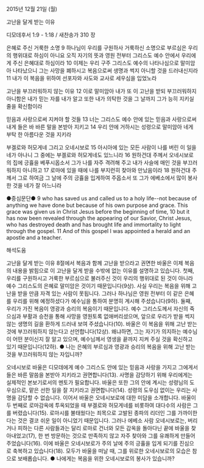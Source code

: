 2015년 12월 21일 (월)

고난을 달게 받는 이유



디모데후서 1:9 - 1:18 / 새찬송가 310 장


은혜로 주신 거룩한 소명
9 하나님이 우리를 구원하사 거룩하신 소명으로 부르심은 우리의 행위대로 하심이 아니요 오직 자기의 뜻과 영원 전부터 그리스도 예수 안에서 우리에게 주신 은혜대로 하심이라 10 이제는 우리 구주 그리스도 예수의 나타나심으로 말미암아 나타났으니 그는 사망을 폐하시고 복음으로써 생명과 썩지 아니할 것을 드러내신지라 11 내가 이 복음을 위하여 선포자와 사도와 교사로 세우심을 입었노라 

고난을 부끄러워하지 않는 이유
12 이로 말미암아 내가 또 이 고난을 받되 부끄러워하지 아니함은 내가 믿는 자를 내가 알고 또한 내가 의탁한 것을 그 날까지 그가 능히 지키실 줄을 확신함이라 

믿음과 사랑으로써 지켜야 할 것들
13 너는 그리스도 예수 안에 있는 믿음과 사랑으로써 내게 들은 바 바른 말을 본받아 지키고 14 우리 안에 거하시는 성령으로 말미암아 네게 부탁 한 아름다운 것을 지키라 

부겔로와 허모게네 그리고 오네시보로
15 아시아에 있는 모든 사람이 나를 버린 이 일을 네가 아나니 그 중에는 부겔로와 허모게네도 있느니라 16 원하건대 주께서 오네시보로의 집에 긍휼을 베푸시옵소서 그가 나를 자주 격려해 주고 내가 사슬에 매인 것을 부끄러워하지 아니하고 17 로마에 있을 때에 나를 부지런히 찾아와 만났음이라 18 원하건대 주께서 그로 하여금 그 날에 주의 긍휼을 입게하여 주옵소서 또 그가 에베소에서 많이 봉사한 것을 네가 잘 아느니라

●중심문단●  9 who has saved us and called us to a holy life--not because of anything we have done but because of his own purpose and grace. This grace was given us in Christ Jesus before the beginning of time, 10 but it has now been revealed through the appearing of our Savior, Christ Jesus, who has destroyed death and has brought life and immortality to light through the gospel. 11 And of this gospel I was appointed a herald and an apostle and a teacher.

해석도움





고난을 달게 받는 이유 
8절에서 복음과 함께 고난을 받으라고 권면한 바울은 이제 복음의 내용을 밝힘으로 이 고난을 달게 받을 수밖에 없는 이유를 설명하고 있습니다. 첫째, 우리를 구원하시고 거룩한 부르심으로 불러주신 것이 우리의 행위대로 된 것이 아니라 예수 그리스도의 은혜로 말미암은 것이기 때문입니다(9상). 사실 우리는 복음을 위해 고난을 받을 만큼 자격 있는 사람이 못됩니다. 그러나 하나님은 영원 전부터 이 같은 은혜를 우리를 위해 예정하셨다가 예수님을 통하여 분명히 계시해 주셨습니다(9하). 둘째, 우리가 가진 복음이 영광과 승리의 복음이기 때문입니다. 예수 그리스도께서 자신의 죽으심과 부활과 승천을 통해 사망을 영원토록 없애버리셨으며, 앞으로 우리가 받을 썩지 않는 생명의 길을 환하게 드러내 보여 주셨습니다(10). 바울은 이 복음을 위해 고난 받는 것에 부끄러워하지 않는다고 선언합니다(12상). 왜냐하면, 그는 자기가 의지하는 예수님이 어떤 분이신지 잘 알고 있으며, 예수님께서 영생을 끝까지 지켜 주실 것을 확신하고 있기 때문입니다(12하).
● 나는 은혜의 부르심과 영광과 승리의 복음을 위해 고난 받는 것을 부끄러워하지 않는     자입니까?   

오네시보로 
바울은 디모데에게 예수 그리스도 안에 있는 믿음과 사랑을 가지고 그에게서 들은 바른 말씀을 본받아 지키라고 권면합니다(13). 사명을 감당하기 위해 우리에게는 실제적인 본보기로서의 멘토가 필요합니다. 바울은 또한 그의 안에 계시는 성령님의 도우심으로, 맡은 선한 일을 잘 지키라고 권면합니다(14). 성령의 도우심 없이는 우리는 사명을 감당할 수 없습니다. 이어서 바울은 오네시보로에 대한 미담을 소개합니다. 바울이 두 번째로 로마감옥에 투옥되었을 때 부겔로와 허모게네를 비롯하여 대다수의 사람은 그를 버렸습니다(15). 로마시를 불태웠다는 죄목으로 고발된 종파의 리더인 그를 가까이한다는 것은 결코 쉬운 일이 아니었기 때문입니다. 그러나 에베소 사람 오네시보로는, 버리거나 피하는 다른 사람들과는 달리 로마로 건너와 모든 감옥을 돌아다닌 끝에 바울을 찾아내었고(17), 한 번 방문하는 것으로 만족하지 않고 자주 찾아와 그를 유쾌하게 만들어 주었습니다(16). 이에 바울은 오네시보로가 주의 날에 주의 긍휼을 입게 되기를 진심으로 축복하고 있습니다(18). 모두가 바울을 떠날 때, 그를 위로한 오네시보로의 모습은 참으로 보배롭습니다. 
● 나에게는 복음을 위한 오네시보로의 봉사가 있습니까?